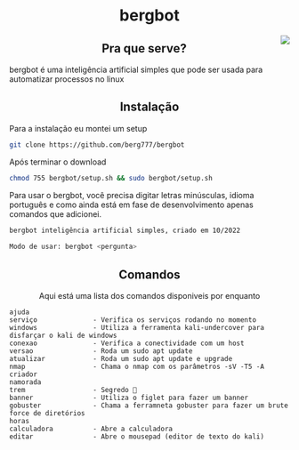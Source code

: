 <div align="center">

# bergbot

<img src="https://i.pinimg.com/originals/e9/7d/c9/e97dc97d864ee9577ef79628a7af9c79.gif" align="right">


## Pra que serve?</div>

bergbot é uma inteligência artificial simples que pode ser usada para automatizar processos no linux

<div align="center">

## Instalação 
</div>

Para a instalação eu montei um setup

 ```sh
git clone https://github.com/berg777/bergbot
```

Após terminar o download
 
 ```sh
chmod 755 bergbot/setup.sh && sudo bergbot/setup.sh
```

Para usar o bergbot, você precisa digitar letras minúsculas, idioma português e como ainda está em fase de desenvolvimento apenas comandos que adicionei.

```sh
bergbot inteligência artificial simples, criado em 10/2022
 
Modo de usar: bergbot <pergunta>
```

<div align="center">

## Comandos

Aqui está uma lista dos comandos disponiveis por enquanto

</div>

```text
ajuda 
serviço              - Verifica os serviços rodando no momento
windows              - Utiliza a ferramenta kali-undercover para disfarçar o kali de windows
conexao              - Verifica a conectividade com um host
versao               - Roda um sudo apt update
atualizar            - Roda um sudo apt update e upgrade
nmap                 - Chama o nmap com os parâmetros -sV -T5 -A
criador              
namorada
trem                 - Segredo 🤫
banner               - Utiliza o figlet para fazer um banner
gobuster             - Chama a ferramneta gobuster para fazer um brute force de diretórios
horas                
calculadora          - Abre a calculadora
editar               - Abre o mousepad (editor de texto do kali)

```
